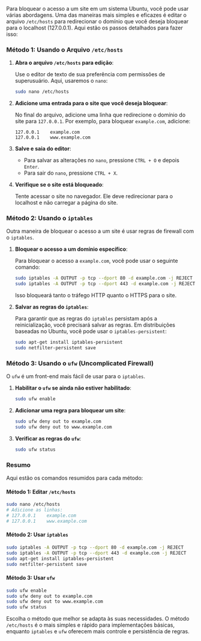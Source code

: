 Para bloquear o acesso a um site em um sistema Ubuntu, você pode usar várias abordagens. Uma das maneiras mais simples e eficazes é editar o arquivo `/etc/hosts` para redirecionar o domínio que você deseja bloquear para o localhost (127.0.0.1). Aqui estão os passos detalhados para fazer isso:

### Método 1: Usando o Arquivo `/etc/hosts`

1. **Abra o arquivo `/etc/hosts` para edição**:
   
   Use o editor de texto de sua preferência com permissões de superusuário. Aqui, usaremos o `nano`:

   ```bash
   sudo nano /etc/hosts
   ```

2. **Adicione uma entrada para o site que você deseja bloquear**:
   
   No final do arquivo, adicione uma linha que redirecione o domínio do site para `127.0.0.1`. Por exemplo, para bloquear `example.com`, adicione:

   ```plaintext
   127.0.0.1    example.com
   127.0.0.1    www.example.com
   ```

3. **Salve e saia do editor**:

   - Para salvar as alterações no `nano`, pressione `CTRL + O` e depois `Enter`.
   - Para sair do `nano`, pressione `CTRL + X`.

4. **Verifique se o site está bloqueado**:
   
   Tente acessar o site no navegador. Ele deve redirecionar para o localhost e não carregar a página do site.

### Método 2: Usando o `iptables`

Outra maneira de bloquear o acesso a um site é usar regras de firewall com o `iptables`.

1. **Bloquear o acesso a um domínio específico**:

   Para bloquear o acesso a `example.com`, você pode usar o seguinte comando:

   ```bash
   sudo iptables -A OUTPUT -p tcp --dport 80 -d example.com -j REJECT
   sudo iptables -A OUTPUT -p tcp --dport 443 -d example.com -j REJECT
   ```

   Isso bloqueará tanto o tráfego HTTP quanto o HTTPS para o site.

2. **Salvar as regras do `iptables`**:

   Para garantir que as regras do `iptables` persistam após a reinicialização, você precisará salvar as regras. Em distribuições baseadas no Ubuntu, você pode usar o `iptables-persistent`:

   ```bash
   sudo apt-get install iptables-persistent
   sudo netfilter-persistent save
   ```

### Método 3: Usando o `ufw` (Uncomplicated Firewall)

O `ufw` é um front-end mais fácil de usar para o `iptables`.

1. **Habilitar o `ufw` se ainda não estiver habilitado**:

   ```bash
   sudo ufw enable
   ```

2. **Adicionar uma regra para bloquear um site**:

   ```bash
   sudo ufw deny out to example.com
   sudo ufw deny out to www.example.com
   ```

3. **Verificar as regras do `ufw`**:

   ```bash
   sudo ufw status
   ```

### Resumo

Aqui estão os comandos resumidos para cada método:

#### Método 1: Editar `/etc/hosts`

```bash
sudo nano /etc/hosts
# Adicione as linhas:
# 127.0.0.1    example.com
# 127.0.0.1    www.example.com
```

#### Método 2: Usar `iptables`

```bash
sudo iptables -A OUTPUT -p tcp --dport 80 -d example.com -j REJECT
sudo iptables -A OUTPUT -p tcp --dport 443 -d example.com -j REJECT
sudo apt-get install iptables-persistent
sudo netfilter-persistent save
```

#### Método 3: Usar `ufw`

```bash
sudo ufw enable
sudo ufw deny out to example.com
sudo ufw deny out to www.example.com
sudo ufw status
```

Escolha o método que melhor se adapta às suas necessidades. O método `/etc/hosts` é o mais simples e rápido para implementações básicas, enquanto `iptables` e `ufw` oferecem mais controle e persistência de regras.
